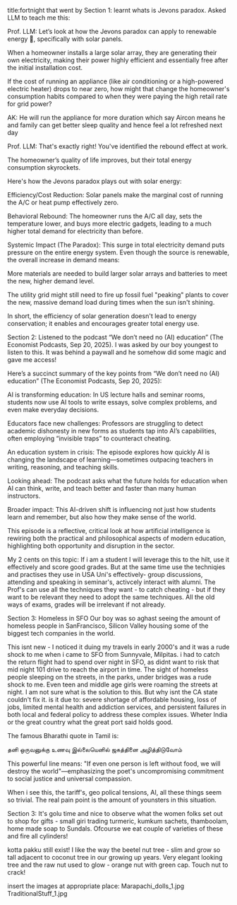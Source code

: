 title:fortnight that went by
Section 1: learnt whats is Jevons paradox. Asked LLM to teach me this:

Prof. LLM: Let’s look at how the Jevons paradox can apply to renewable energy 🔋, specifically with solar panels.

When a homeowner installs a large solar array, they are generating their own electricity, making their power highly efficient and essentially free after the initial installation cost.

If the cost of running an appliance (like air conditioning or a high-powered electric heater) drops to near zero, how might that change the homeowner's consumption habits compared to when they were paying the high retail rate for grid power?

AK: He will run the appliance for more duration which say Aircon means he and family can get better sleep quality and hence feel a lot refreshed next day

Prof. LLM: That's exactly right! You've identified the rebound effect at work.

The homeowner’s quality of life improves, but their total energy consumption skyrockets.

Here's how the Jevons paradox plays out with solar energy:

Efficiency/Cost Reduction: Solar panels make the marginal cost of running the A/C or heat pump effectively zero.

Behavioral Rebound: The homeowner runs the A/C all day, sets the temperature lower, and buys more electric gadgets, leading to a much higher total demand for electricity than before.

Systemic Impact (The Paradox): This surge in total electricity demand puts pressure on the entire energy system. Even though the source is renewable, the overall increase in demand means:

More materials are needed to build larger solar arrays and batteries to meet the new, higher demand level.

The utility grid might still need to fire up fossil fuel "peaking" plants to cover the new, massive demand load during times when the sun isn't shining.

In short, the efficiency of solar generation doesn't lead to energy conservation; it enables and encourages greater total energy use.

Section 2: Listened to the podcast “We don’t need no (AI) education” (The Economist Podcasts, Sep 20, 2025). I was asked by our boy youngest to listen to this. It was behind a paywall and he somehow did some magic and gave me access!

Here’s a succinct summary of the key points from “We don’t need no (AI) education” (The Economist Podcasts, Sep 20, 2025):

AI is transforming education: In US lecture halls and seminar rooms, students now use AI tools to write essays, solve complex problems, and even make everyday decisions.

Educators face new challenges: Professors are struggling to detect academic dishonesty in new forms as students tap into AI’s capabilities, often employing “invisible traps” to counteract cheating.

An education system in crisis: The episode explores how quickly AI is changing the landscape of learning—sometimes outpacing teachers in writing, reasoning, and teaching skills.

Looking ahead: The podcast asks what the future holds for education when AI can think, write, and teach better and faster than many human instructors.

Broader impact: This AI-driven shift is influencing not just how students learn and remember, but also how they make sense of the world.

This episode is a reflective, critical look at how artificial intelligence is rewiring both the practical and philosophical aspects of modern education, highlighting both opportunity and disruption in the sector.

My 2 cents on this topic: If i am a student I will leverage this to the hilt, use it effectively and score good grades. But at the same time use the techniqies and practises they use in USA Uni's effectively- group discussions, attending and speaking in seminar's, activcely interact with alumni. The Prof's can use all the techniques they want - to catch cheating - but if they want to be relevant they need to adopt the same techniques. All the old ways of exams, grades will be irrelevant if not already.

Section 3: Homeless in SFO
Our boy was so aghast seeing the amount of homeless people in SanFrancisco, Silicon Valley housing some of the biggest tech companies in the world.

This isnt new - I noticed it duing my travels in early 2000's and it was a rude shock to me when i came to SFO from Sunnyvale, Milpitas. i had to catch the return flight had to spend over night in SFO, as didnt want to risk that mid night 101 drive to reach the airport in time. The sight of homeless people sleeping on the streets, in the parks, under bridges was a rude shock to me. Even teen and middle age girls were roaming the streets at night. I am not sure what is the solution to this. But why isnt the CA state couldn't fix it. is it due to:
severe shortage of affordable housing, loss of jobs, limited mental health and addiction services, and persistent failures in both local and federal policy to address these complex issues. Wheter India or the great country what the great port said holds good.

The famous Bharathi quote in Tamil is:

தனி ஒருவனுக்கு உணவு இல்லையெனில் ஜகத்தினை அழித்திடுவோம்

This powerful line means: "If even one person is left without food, we will destroy the world"—emphasizing the poet's uncompromising commitment to social justice and universal compassion.

When i see this,  the tariff's, geo polical tensions, AI, all these things seem so trivial. The real pain point is the amount of younsters in this situation.

Section 3: It's golu time and nice to observe what the women folks set out to shop for gifts - small giri trading turmeric, kumkum sachets, thamboolam, home made soap to Sundals. Ofcourse we eat couple of varieties of these and fire all cylinders!

kotta pakku still exist! I like the way the beetel nut tree - slim and grow so tall adjacent to coconut tree in our growing up years. Very elegant looking tree and the raw nut used to glow - orange nut with green cap. Touch nut to crack!

insert the images at  appropriate place:
Marapachi_dolls_1.jpg
TraditionalStuff_1.jpg 



